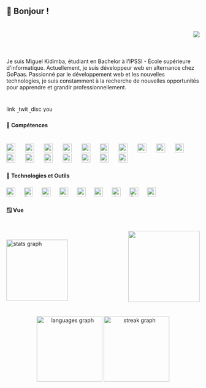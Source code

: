 <h2 align="left">👋 Bonjour !</h2>

###

<br clear="both">

<div align="right">
  <img src="https://visitor-badge.laobi.icu/badge?page_id=kiddMiguel.kiddMiguel&left_color=darkgrey&right_color=chocolate&left_text=Visiteurs%20"  />
</div>

###

<br clear="both">

<p align="left">Je suis Miguel Kidimba, étudiant en Bachelor à l'IPSSI - École supérieure d'informatique. Actuellement, je suis développeur web en alternance chez GoPaas. Passionné par le développement web et les nouvelles technologies, je suis constamment à la recherche de nouvelles opportunités pour apprendre et grandir professionnellement.</p>

###

<br clear="both">

<div align="left">
  <a href="https://www.linkedin.com/in/miguel-kidimba-099425221/" target="_blank">
    <img src="https://raw.githubusercontent.com/maurodesouza/profile-readme-generator/master/src/assets/icons/social/linkedin/default.svg" width="28" height="16" alt="linkedin logo"  />
  </a>
  <a href="https://twitter.com/Kidimba_Miguel" target="_blank">
    <img src="https://raw.githubusercontent.com/maurodesouza/profile-readme-generator/master/src/assets/icons/social/twitter/default.svg" width="28" height="16" alt="twitter logo"  />
  </a>
  <img src="https://raw.githubusercontent.com/maurodesouza/profile-readme-generator/master/src/assets/icons/social/discord/default.svg" width="28" height="16" alt="discord logo"  />
  <img src="https://raw.githubusercontent.com/maurodesouza/profile-readme-generator/master/src/assets/icons/social/youtube/default.svg" width="28" height="16" alt="youtube logo"  />
</div>

###

<h4 align="left">🌟 Compétences</h4>

###

<br clear="both">

<div align="left">
  <img src="https://cdn.jsdelivr.net/gh/devicons/devicon/icons/javascript/javascript-plain.svg" height="23" alt="javascript logo"  />
  <img width="18" />
  <img src="https://cdn.jsdelivr.net/gh/devicons/devicon/icons/angularjs/angularjs-plain.svg" height="23" alt="angularjs logo"  />
  <img width="18" />
  <img src="https://cdn.jsdelivr.net/gh/devicons/devicon/icons/react/react-original.svg" height="23" alt="react logo"  />
  <img width="18" />
  <img src="https://cdn.jsdelivr.net/gh/devicons/devicon/icons/vuejs/vuejs-original.svg" height="23" alt="vuejs logo"  />
  <img width="18" />
  <img src="https://cdn.jsdelivr.net/gh/devicons/devicon/icons/nodejs/nodejs-plain-wordmark.svg" height="23" alt="nodejs logo"  />
  <img width="18" />
  <img src="https://cdn.jsdelivr.net/gh/devicons/devicon/icons/npm/npm-original-wordmark.svg" height="23" alt="npm logo"  />
  <img width="18" />
  <img src="https://cdn.jsdelivr.net/gh/devicons/devicon/icons/redis/redis-original.svg" height="23" alt="redis logo"  />
  <img width="18" />
  <img src="https://cdn.jsdelivr.net/gh/devicons/devicon/icons/redux/redux-original.svg" height="23" alt="redux logo"  />
  <img width="18" />
  <img src="https://cdn.jsdelivr.net/gh/devicons/devicon/icons/mysql/mysql-original.svg" height="23" alt="mysql logo"  />
  <img width="18" />
  <img src="https://cdn.jsdelivr.net/gh/devicons/devicon/icons/mongodb/mongodb-plain-wordmark.svg" height="23" alt="mongodb logo"  />
  <img width="18" />
  <img src="https://cdn.jsdelivr.net/gh/devicons/devicon/icons/html5/html5-original.svg" height="23" alt="html5 logo"  />
  <img width="18" />
  <img src="https://cdn.jsdelivr.net/gh/devicons/devicon/icons/css3/css3-original.svg" height="23" alt="css3 logo"  />
  <img width="18" />
  <img src="https://cdn.jsdelivr.net/gh/devicons/devicon/icons/bootstrap/bootstrap-original.svg" height="23" alt="bootstrap logo"  />
  <img width="18" />
  <img src="https://cdn.jsdelivr.net/gh/devicons/devicon/icons/sass/sass-original.svg" height="23" alt="sass logo"  />
  <img width="18" />
  <img src="https://cdn.jsdelivr.net/gh/devicons/devicon/icons/python/python-original.svg" height="23" alt="python logo"  />
  <img width="18" />
  <img src="https://cdn.jsdelivr.net/gh/devicons/devicon/icons/php/php-original.svg" height="23" alt="php logo"  />
  <img width="18" />
  <img src="https://cdn.jsdelivr.net/gh/devicons/devicon/icons/java/java-original.svg" height="23" alt="java logo"  />
</div>

###

<h4 align="left">🚀 Technologies et Outils</h4>

###

<div align="left">
  <img src="https://cdn.jsdelivr.net/gh/devicons/devicon/icons/debian/debian-plain-wordmark.svg" height="23" alt="debian logo"  />
  <img width="15" />
  <img src="https://cdn.jsdelivr.net/gh/devicons/devicon/icons/linux/linux-original.svg" height="23" alt="linux logo"  />
  <img width="15" />
  <img src="https://cdn.jsdelivr.net/gh/devicons/devicon/icons/git/git-plain-wordmark.svg" height="23" alt="git logo"  />
  <img width="15" />
  <img src="https://cdn.jsdelivr.net/gh/devicons/devicon/icons/apache/apache-original-wordmark.svg" height="23" alt="apache logo"  />
  <img width="15" />
  <img src="https://cdn.jsdelivr.net/gh/devicons/devicon/icons/vscode/vscode-original.svg" height="23" alt="vscode logo"  />
  <img width="15" />
  <img src="https://cdn.jsdelivr.net/gh/devicons/devicon/icons/composer/composer-original.svg" height="23" alt="composer logo"  />
  <img width="15" />
  <img src="https://cdn.jsdelivr.net/gh/devicons/devicon/icons/docker/docker-plain-wordmark.svg" height="23" alt="docker logo"  />
  <img width="15" />
  <img src="https://cdn.jsdelivr.net/gh/devicons/devicon/icons/figma/figma-original.svg" height="23" alt="figma logo"  />
  <img width="15" />
  <img src="https://cdn.jsdelivr.net/gh/devicons/devicon/icons/kubernetes/kubernetes-plain-wordmark.svg" height="23" alt="kubernetes logo"  />
</div>

###

<h4 align="left">🪟 Vue</h4>

###

<br clear="both">

<img align="right" height="186" src="https://videogamemods.com/fighterz/wp-content/uploads/sites/5/cmdm/175362/1583851590_25fps.gif"  />

###

<div align="left">
  <img src="https://github-readme-stats.vercel.app/api?username=kiddMiguel&hide_title=false&hide_rank=false&show_icons=true&include_all_commits=true&count_private=true&disable_animations=false&theme=gotham&locale=fr&hide_border=false" height="160" alt="stats graph"  />
</div>

###

<br clear="both">

<div align="center">
  <img src="https://github-readme-stats.vercel.app/api/top-langs?username=kiddMiguel&locale=fr&hide_title=false&layout=compact&card_width=320&langs_count=6&theme=algolia&hide_border=false&order=2" height="171" alt="languages graph"  />
  <img src="https://streak-stats.demolab.com?user=kiddMiguel&locale=fr&mode=daily&theme=onedark&hide_border=false&border_radius=5&order=3" height="171" alt="streak graph"  />
</div>

###
